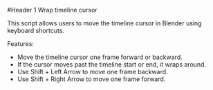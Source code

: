 #Header 1 Wrap timeline cursor

This script allows users to move the timeline cursor in Blender using keyboard shortcuts.

Features:
- Move the timeline cursor one frame forward or backward.
- If the cursor moves past the timeline start or end, it wraps around.
- Use Shift + Left Arrow to move one frame backward.
- Use Shift + Right Arrow to move one frame forward.
